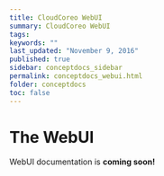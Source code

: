 ```yaml
---
title: CloudCoreo WebUI
summary: CloudCoreo WebUI
tags:
keywords: ""
last_updated: "November 9, 2016"
published: true
sidebar: conceptdocs_sidebar
permalink: conceptdocs_webui.html
folder: conceptdocs
toc: false
---
```


# The WebUI
WebUI documentation is **coming soon!**
